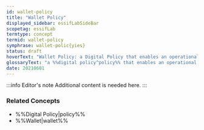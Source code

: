 ```yaml
---
id: wallet-policy
title: "Wallet Policy"
displayed_sidebar: essifLabSideBar
scopetag: essifLab
termtype: concept
termid: wallet-policy
symphrase: wallet-polic{yies}
status: draft
hoverText: "Wallet Policy: a Digital Policy that enables an operational Wallet component to function in accordance with the Objectives of its Principal."
glossaryText: "a %%digital policy^policy%% that enables an operational %%wallet^wallet%% component to function in accordance with the %%objectives^objective%% of its %%principal^principal%%."
date: 20210601
---
```


:::info Editor's note
Additional content is needed here.
:::

### Related Concepts
- %%Digital Policy|policy%%
- %%Wallet|wallet%%
